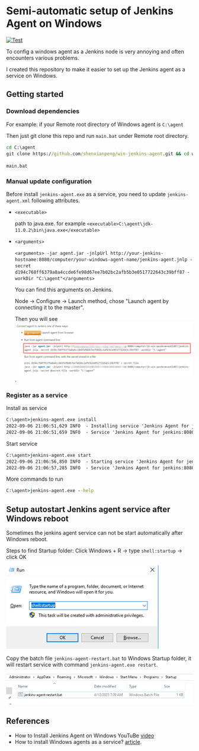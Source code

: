 # Semi-automatic setup of Jenkins Agent on Windows

[![Test](https://github.com/shenxianpeng/win-jenkins-agent/actions/workflows/test.yml/badge.svg)](https://github.com/shenxianpeng/win-jenkins-agent/actions/workflows/test.yml)

To config a windows agent as a Jenkins node is very annoying and often encounters various problems.

I created this repository to make it easier to set up the Jenkins agent as a service on Windows.

## Getting started

### Download dependencies

For example: if your Remote root directory of Windows agent is `C:\agent`

Then just git clone this repo and run `main.bat` under Remote root directory.

```bat
cd C:\agent
git clone https://github.com/shenxianpeng/win-jenkins-agent.git && cd win-jenkins-agent

main.bat
```

### Manual update configuration

Before install `jenkins-agent.exe` as a service, you need to update `jenkins-agent.xml` following attributes.

* `<executable>`

    path to java.exe. for example `<executable>C:\agent\jdk-11.0.2\bin\java.exe</executable>`

* `<arguments>`

    `<arguments> -jar agent.jar -jnlpUrl http://your-jenkins-hostname:8080/computer/your-windows-agent-name/jenkins-agent.jnlp -secret d194c768ff6379a8a4ccde6fe98d67ee7b02bc2afb5b3e0517722643c39bff87 -workDir "C:\agent"</arguments>`

    You can find this arguments on Jenkins.

    Node -> Configure -> Launch method, chose "Launch agent by connecting it to the master".

    Then you will see ![arguments](images/arguments.png).

### Register as a service

Install as service

```bat
C:\agent>jenkins-agent.exe install
2022-09-06 21:06:51,629 INFO  - Installing service 'Jenkins Agent for jenkins:8080 (jenkins8080agent)'...
2022-09-06 21:06:51,659 INFO  - Service 'Jenkins Agent for jenkins:8080 (jenkins8080agent)' was installed successfully.
```

Start service

```bat
C:\agent>jenkins-agent.exe start
2022-09-06 21:06:56,850 INFO  - Starting service 'Jenkins Agent for jenkins:8080 (jenkins8080agent)'...
2022-09-06 21:06:57,285 INFO  - Service 'Jenkins Agent for jenkins:8080 (jenkins8080agent)' started successfully.
```

More commands to run

```bat
C:\agent>jenkins-agent.exe --help
```

## Setup autostart Jenkins agent service after Windows reboot

Sometimes the jenkins agent service can not be start automatically after Windows reboot.

Steps to find Startup folder: Click Windows + R -> type `shell:startup` -> click OK

![startup](images/startup.png)

Copy the batch file `jenkins-agent-restart.bat` to Windows Startup folder, it will restart service with command `jenkins-agent.exe restart`.

![startup](images/startup-folder.png)

## References

* How to Install Jenkins Agent on Windows YouTuBe [video](https://youtu.be/N8AQTlHoBKc)
* How to install Windows agents as a service? [article](https://support.cloudbees.com/hc/en-us/articles/217423827-How-to-install-Windows-agents-as-a-service-).
